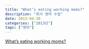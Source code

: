 ```yaml
---
title: "What’s eating working moms?"
description: "회사 영어 수업"
date: 2013-04-30
categories: ["2013년"]
tags: ["영어"]
---
```


[What’s eating working moms?](https://news.naver.com/main/read.nhn?mode=LSD&mid=sec&sid1=104&oid=044&aid=0000130960)
